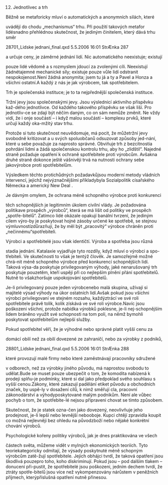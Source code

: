 
12. Jednotlivec a trh

Běžně se metaforicky mluví o automatických a anonymních silách, které

uvádějí do chodu „mechanismus“ trhu. Při použití takových metafor lidésnadno přehlédnou skutečnost, že jediným činitelem, který dává trhu směr

28701_Lidske jednani_final.qxd 5.5.2006 16:01 StrÆnka 287

a určuje ceny, je záměrné jednání lidí. Nic automatického neexistuje; existují

pouze lidé vědomě a s rozmyslem jdoucí za zvolenými cíli. Neexistují žádnétajemné mechanické síly; existuje pouze vůle lidí odstranit nespokojenost.Není žádná anonymita; jsem tu já a ty a Pavel a Honza a všichni ostatní.A každý z nás je jak výrobcem, tak spotřebitelem.

Trh je společenská instituce; je to ta nejpřednější společenská instituce.

Tržní jevy jsou společenskými jevy. Jsou výslednicí aktivního příspěvku kaž-dého jednotlivce. Od každého takového příspěvku se však liší. Pro jednotliv-ce se zdají být něčím daným, co on sám nemůže změnit. Ne vždy vidí, že i onje součástí – i když malou součástí – komplexu prvků, které určují každý oka-mžitý stav trhu.

Protože si tuto skutečnost neuvědomuje, má pocit, že můžetržní jevy svobodně kritizovat a u svých spoluobčanů odsuzovat způsoby jed-nání, které u sebe považuje za naprosto správné. Obviňuje trh z bezcitnostia pohrdání lidmi a žádá společenskou kontrolu trhu, aby ho „zlidštil“. Najedné straně požaduje opatření k ochraně spotřebitele proti výrobcům. Avšakna druhé straně dokonce ještě vášnivěji trvá na nutnosti ochrany sebe jakovýrobce proti spotřebitelům.

Výsledkem těchto protichůdných požadavkůjsou moderní metody vládních intervencí, jejichž nejvýznačnějšími příkladybyla Sozialpolitik císařského Německa a americký New Deal .

Je dávným omylem, že ochrana méně schopného výrobce proti konkurenci

těch schopnějších je legitimním úkolem civilní vlády. Je požadována politikave prospěch „výrobců“, která se má lišit od politiky ve prospěch „spotře-bitelů“. Zatímco lidé okázale opakují banální tvrzení, že jediným cílem výro-by je poskytovat hojné zásoby určené ke spotřebě, se stejnou výmluvnostízdůrazňují, že by měl být „pracovitý“ výrobce chráněn proti „nečinnému“spotřebiteli.

Výrobci a spotřebitelé jsou však identičtí. Výroba a spotřeba jsou různá

stadia jednání. Katalaxie vyjadřuje tyto rozdíly, když mluví o výrobci a spo-třebiteli. Ve skutečnosti to však je tentýž člověk. Je samozřejmě možné chrá-nit méně schopného výrobce před konkurencí schopnějších lidí. Taková výsa-da poskytuje privilegovaným výhody, jaké nenarušovaný trh poskytuje pouzetěm, kteří uspějí při co nejlepším plnění přání spotřebitelů. Nutně to všakzhoršuje uspokojování spotřebitelů.

Je-li privilegovaný pouze jeden výrobcenebo malá skupina, užívají si majitelé výsad výhody na úkor ostatních lidí.Avšak pokud jsou všichni výrobci privilegovaní ve stejném rozsahu, každýztrácí ve své roli spotřebitele právě tolik, kolik získává ve své roli výrobce.Navíc jsou poškozeni všichni, protože nabídka výrobků poklesne, je-li nej-schopnějším lidem bráněno využít své schopnosti na tom poli, na němž bymohli poskytovat spotřebitelům nejlepší služby.

Pokud spotřebitel věří, že je výhodné nebo správné platit vyšší cenu za

domácí obilí než za obilí dovezené ze zahraničí, nebo za výrobky z podniků,

28801_Lidske jednani_final.qxd 5.5.2006 16:01 StrÆnka 288

které provozují malé firmy nebo které zaměstnávají pracovníky sdružené

v odborech, než za výrobky jiného původu, má naprostou svobodu to udělat.Bude se muset pouze ubezpečit o tom, že komodita nabízená k prodeji splňu-je podmínky, které si dal jako předpoklad svého souhlasu s vyšší cenou.Zákony, které zakazují padělání etiket původu a obchodních značek, by uspě-ly v dosažení cílů, k nimž směřují cla, pracovní zákonodárství a výhodyposkytované malým podnikům. Není ale vůbec pochyb o tom, že spotřebite-lé nejsou připraveni chovat se tímto způsobem.

Skutečnost, že je statek ozna-čen jako dovezený, neovlivňuje jeho prodejnost, je-li lepší nebo levnější nebooboje. Kupci chtějí zpravidla koupit co možná nejlevněji bez ohledu na původzboží nebo nějaké konkrétní chování výrobců.

Psychologické kořeny politiky výrobců, jak je dnes praktikována ve všech

částech světa, můžeme vidět v mylných ekonomických teoriích. Tyto teoriekategoricky odmítají, že výsady poskytnuté méně schopným výrobcům zatě-žují spotřebitele. Jejich obhájci tvrdí, že taková opatření jsou škodlivá pouzepro toho, koho diskriminují. Pokud jsou – pod dalším tlakem – donuceni při-pustit, že spotřebitelé jsou poškozeni, jedním dechem tvrdí, že ztráty spotře-bitelů jsou více než vykompenzovány nárůstem v peněžních příjmech, kterýpříslušná opatření nutně přinesou.
